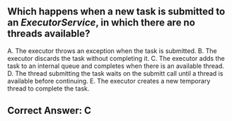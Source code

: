 ## Which happens when a new task is submitted to an *ExecutorService*, in which there are no threads available?

A. The executor throws an exception when the task is submitted.
B. The executor discards the task without completing it.
C. The executor adds the task to an internal queue and completes when there is an available thread.
D. The thread submitting the task waits on the submitt call until a thread is available before continuing.
E. The executor creates a new temporary thread to complete the task.


## Correct Answer: C
